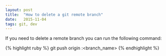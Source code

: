 ```yaml
---
layout: post
title:  "How to delete a git remote branch"
date:   2015-11-04
tags: git, dev
---
```


If you need to delete a remote branch you can run the following command:

{% highlight ruby %}
git push origin :<branch_name>
{% endhighlight %}
